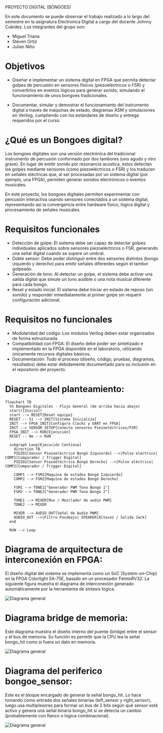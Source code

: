 PROYECTO DIGITAL (BONGOES)

En este documento se puede observar el trabajo realizado a lo largo del semestre en la asignatura Electronica Digital a cargo del docente Johnny Cubides. Los integrantes del grupo son:

- Miguel Triana
- Steven Ortiz
- Julian Niño

# Objetivos 

- Diseñar e implementar un sistema digital en FPGA que permita detectar golpes de percusión en sensores físicos (piezoeléctricos o FSR) y convertirlos en eventos lógicos para generar sonido, simulando el funcionamiento de unos bongoes tradicionales.

- Documentar, simular y demostrar el funcionamiento del instrumento digital a través de máquinas de estado, diagramas ASM y simulaciones en Verilog, cumpliendo con los estándares de diseño y entrega requeridos por el curso.


# ¿Qué es un Bongoes digital?

Los bongoes digitales son una versión electrónica del tradicional instrumento de percusión conformado por dos tambores (uno agudo y otro grave). En lugar de emitir sonido por resonancia acústica, estos detectan los golpes mediante sensores (como piezoeléctricos o FSR) y los traducen en señales eléctricas que, al ser procesadas por un sistema digital (por ejemplo, una FPGA), permiten generar sonidos electrónicos o eventos musicales.

En este proyecto, los bongoes digitales permiten experimentar con percusión interactiva usando sensores conectados a un sistema digital, representando así la convergencia entre hardware físico, lógica digital y procesamiento de señales musicales.


# Requisitos funcionales

- Detección de golpe: El sistema debe ser capaz de detectar golpes individuales aplicados sobre sensores piezoeléctricos o FSR, generando una señal digital cuando se supere un umbral.
- Doble sensor: Debe poder distinguir entre dos sensores distintos (bongo izquierdo y derecho) para emitir señales diferentes según el tambor golpeado.
- Generación de tono: Al detectar un golpe, el sistema debe activar una salida digital que simule un tono audible o una nota musical diferente para cada bongo.
- Reset y estado inicial: El sistema debe iniciar en estado de reposo (sin sonido) y responder inmediatamente al primer golpe sin requerir configuración adicional.


# Requisitos no funcionales

- Modularidad del código: Los módulos Verilog deben estar organizados de forma estructurada.  
- Compatibilidad con FPGA: El diseño debe poder ser sintetizado e implementado en la FPGA disponible en el laboratorio, utilizando únicamente recursos digitales básicos.  
-  Documentación: Todo el proceso (diseño, código, pruebas, diagramas, resultados) debe estar debidamente documentado para su inclusión en el repositorio del proyecto.


# Diagrama del planteamiento: 

```` mermaid
flowchart TB
  %% Bongoes Digitales - Flujo General (de arriba hacia abajo)
  start([Inicio])
  start --> RESET{Reset equipo}
  RESET -- Sí --> INIT[Sistema Inicializa]
  INIT --> FPGA_INIT[Configura Clocks y UART en FPGA]
  INIT --> SENSOR_SETUP[Conecta sensores Piezoeléctricos/FSR]
  FPGA_INIT --> RUN[Ejecución]
  RESET -- No --> RUN

  subgraph Loop[Ejecución Continua]
    direction TB
    PIEZO1[Sensor Piezoeléctrico Bongó Izquierdo] -->|Pulso eléctrico| COMP1[Comparador / Trigger Digital]
    PIEZO2[Sensor Piezoeléctrico Bongó Derecho] -->|Pulso eléctrico| COMP2[Comparador / Trigger Digital]

    COMP1 --> FSM1[Maquina de estados Bongó Izquierdo]
    COMP2 --> FSM2[Maquina de estados Bongó Derecho]

    FSM1 --> TONE1["Generador PWM Tono Bongó 1"]
    FSM2 --> TONE2["Generador PWM Tono Bongó 2"]

    TONE1 --> MIXER[Mux / Mezclador de audio PWM]
    TONE2 --> MIXER

    MIXER --> AUDIO_OUT[Señal de Audio PWM]
    AUDIO_OUT -->|Filtro Pasabajo| SPEAKER[Altavoz / Salida Jack]
  end

  RUN --> Loop

````

# Diagrama de arquitectura de interconexión en FPGA: 

El diseño digital del sistema se implementa como un SoC (System-on-Chip) en la FPGA Colorlight 5A-75E, basado en un procesador FemtoRV32. La siguiente figura muestra el diagrama de interconexión generado automáticamente por la herramienta de síntesis lógica.

![Diagrama general](https://github.com/migueltriana37408/Sintetizador-de-Chuck-Digital/blob/main/BONGOES/WhatsApp%20Image%202025-07-23%20at%204.50.59%20PM.jpeg?raw=true)

# Diagrama bridge de memoria: 

Este diagrama muestra el diseño interno del puente (bridge) entre el sensor y el bus de memoria. Su función es permitir que la CPU lea la señal bongo_hit como si fuera un dato en memoria.

![Diagrama general](https://github.com/migueltriana37408/Sintetizador-de-Chuck-Digital/blob/main/BONGOES/WhatsApp%20Image%202025-07-23%20at%205.01.00%20PM.jpeg?raw=true)

# Diagrama del periferico bongoe_sensor: 

Este es el bloque encargado de generar la señal bongo_hit. Lo hace tomando como entrada dos señales binarias (left_sensor y right_sensor), luego usa multiplexores para formar un bus de 2 bits según qué sensor esté activo y genera una señal binaria bongo_hit si se detecta un cambio (probablemente con flanco o lógica combinacional).

![Diagrama general]()
